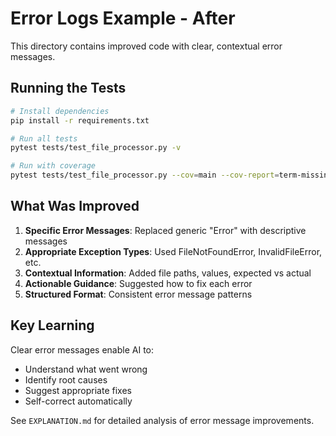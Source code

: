 # Error Logs Example - After

This directory contains improved code with clear, contextual error messages.

## Running the Tests

```bash
# Install dependencies
pip install -r requirements.txt

# Run all tests
pytest tests/test_file_processor.py -v

# Run with coverage
pytest tests/test_file_processor.py --cov=main --cov-report=term-missing
```

## What Was Improved

1. **Specific Error Messages**: Replaced generic "Error" with descriptive messages
2. **Appropriate Exception Types**: Used FileNotFoundError, InvalidFileError, etc.
3. **Contextual Information**: Added file paths, values, expected vs actual
4. **Actionable Guidance**: Suggested how to fix each error
5. **Structured Format**: Consistent error message patterns

## Key Learning

Clear error messages enable AI to:
- Understand what went wrong
- Identify root causes
- Suggest appropriate fixes
- Self-correct automatically

See `EXPLANATION.md` for detailed analysis of error message improvements.

